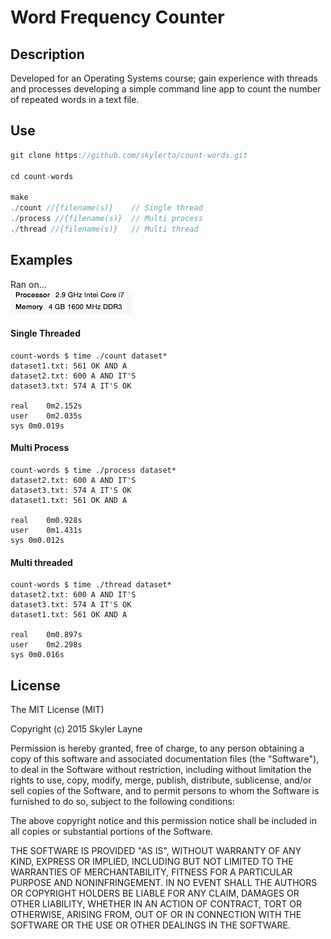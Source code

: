 # Word Frequency Counter

## Description

Developed for an Operating Systems course; gain experience with threads and processes developing a simple command line app to count the number of repeated words in a text file.

## Use

``` C
git clone https://github.com/skylerto/count-words.git

cd count-words

make
./count //{filename(s)}    // Single thread
./process //{filename(s)}  // Multi process
./thread //{filename(s)}   // Multi thread
```

## Examples

Ran on...  
![alt tag](/img/specs.png)

#### Single Threaded
```
count-words $ time ./count dataset*
dataset1.txt: 561 OK AND A
dataset2.txt: 600 A AND IT'S
dataset3.txt: 574 A IT'S OK

real	0m2.152s
user	0m2.035s
sys	0m0.019s
```

#### Multi Process
```
count-words $ time ./process dataset*
dataset2.txt: 600 A AND IT'S
dataset3.txt: 574 A IT'S OK
dataset1.txt: 561 OK AND A

real	0m0.928s
user	0m1.431s
sys	0m0.012s
```

#### Multi threaded
```
count-words $ time ./thread dataset*
dataset2.txt: 600 A AND IT'S
dataset3.txt: 574 A IT'S OK
dataset1.txt: 561 OK AND A

real	0m0.897s
user	0m2.298s
sys	0m0.016s
```

## License

The MIT License (MIT)

Copyright (c) 2015 Skyler Layne

Permission is hereby granted, free of charge, to any person obtaining a copy
of this software and associated documentation files (the "Software"), to deal
in the Software without restriction, including without limitation the rights
to use, copy, modify, merge, publish, distribute, sublicense, and/or sell
copies of the Software, and to permit persons to whom the Software is
furnished to do so, subject to the following conditions:

The above copyright notice and this permission notice shall be included in
all copies or substantial portions of the Software.

THE SOFTWARE IS PROVIDED "AS IS", WITHOUT WARRANTY OF ANY KIND, EXPRESS OR
IMPLIED, INCLUDING BUT NOT LIMITED TO THE WARRANTIES OF MERCHANTABILITY,
FITNESS FOR A PARTICULAR PURPOSE AND NONINFRINGEMENT. IN NO EVENT SHALL THE
AUTHORS OR COPYRIGHT HOLDERS BE LIABLE FOR ANY CLAIM, DAMAGES OR OTHER
LIABILITY, WHETHER IN AN ACTION OF CONTRACT, TORT OR OTHERWISE, ARISING FROM,
OUT OF OR IN CONNECTION WITH THE SOFTWARE OR THE USE OR OTHER DEALINGS IN
THE SOFTWARE.
